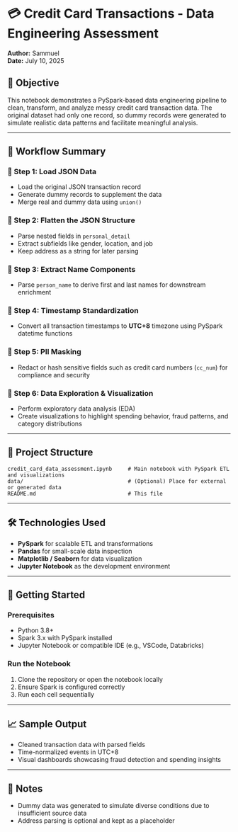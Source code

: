 # 💳 Credit Card Transactions - Data Engineering Assessment

**Author:** Sammuel  
**Date:** July 10, 2025

## 📌 Objective

This notebook demonstrates a PySpark-based data engineering pipeline to clean, transform, and analyze messy credit card transaction data. The original dataset had only one record, so dummy records were generated to simulate realistic data patterns and facilitate meaningful analysis.

---

## 📖 Workflow Summary

### 🔹 Step 1: Load JSON Data
- Load the original JSON transaction record
- Generate dummy records to supplement the data
- Merge real and dummy data using `union()`

### 🔹 Step 2: Flatten the JSON Structure
- Parse nested fields in `personal_detail`
- Extract subfields like gender, location, and job
- Keep address as a string for later parsing

### 🔹 Step 3: Extract Name Components
- Parse `person_name` to derive first and last names for downstream enrichment

### 🔹 Step 4: Timestamp Standardization
- Convert all transaction timestamps to **UTC+8** timezone using PySpark datetime functions

### 🔹 Step 5: PII Masking
- Redact or hash sensitive fields such as credit card numbers (`cc_num`) for compliance and security

### 🔹 Step 6: Data Exploration & Visualization
- Perform exploratory data analysis (EDA)
- Create visualizations to highlight spending behavior, fraud patterns, and category distributions

---

## 📂 Project Structure

```
credit_card_data_assessment.ipynb     # Main notebook with PySpark ETL and visualizations
data/                                 # (Optional) Place for external or generated data
README.md                             # This file
```

---

## 🛠️ Technologies Used

- **PySpark** for scalable ETL and transformations  
- **Pandas** for small-scale data inspection  
- **Matplotlib / Seaborn** for data visualization  
- **Jupyter Notebook** as the development environment

---

## 🚀 Getting Started

### Prerequisites

- Python 3.8+
- Spark 3.x with PySpark installed
- Jupyter Notebook or compatible IDE (e.g., VSCode, Databricks)

### Run the Notebook

1. Clone the repository or open the notebook locally
2. Ensure Spark is configured correctly
3. Run each cell sequentially

---

## 📈 Sample Output

- Cleaned transaction data with parsed fields
- Time-normalized events in UTC+8
- Visual dashboards showcasing fraud detection and spending insights

---

## 📌 Notes

- Dummy data was generated to simulate diverse conditions due to insufficient source data
- Address parsing is optional and kept as a placeholder
